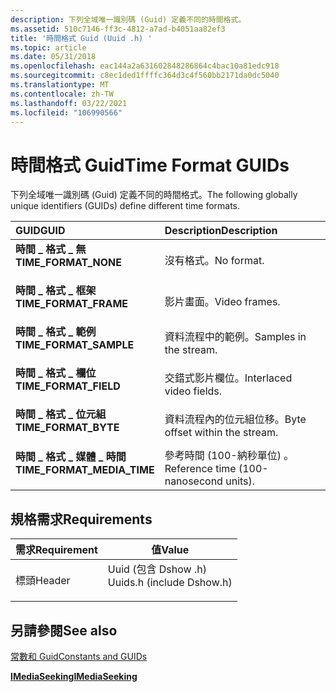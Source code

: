```yaml
---
description: 下列全域唯一識別碼 (Guid) 定義不同的時間格式。
ms.assetid: 510c7146-ff3c-4812-a7ad-b4051aa82ef3
title: '時間格式 Guid (Uuid .h) '
ms.topic: article
ms.date: 05/31/2018
ms.openlocfilehash: eac144a2a631602848286864c4bac10a81edc918
ms.sourcegitcommit: c8ec1ded1ffffc364d3c4f560bb2171da0dc5040
ms.translationtype: MT
ms.contentlocale: zh-TW
ms.lasthandoff: 03/22/2021
ms.locfileid: "106990566"
---
```

# <a name="time-format-guids"></a><span data-ttu-id="2a911-103">時間格式 Guid</span><span class="sxs-lookup"><span data-stu-id="2a911-103">Time Format GUIDs</span></span>

<span data-ttu-id="2a911-104">下列全域唯一識別碼 (Guid) 定義不同的時間格式。</span><span class="sxs-lookup"><span data-stu-id="2a911-104">The following globally unique identifiers (GUIDs) define different time formats.</span></span>



| <span data-ttu-id="2a911-105">GUID</span><span class="sxs-lookup"><span data-stu-id="2a911-105">GUID</span></span>                                                                                                                                                                                       | <span data-ttu-id="2a911-106">Description</span><span class="sxs-lookup"><span data-stu-id="2a911-106">Description</span></span>                                       |
|:-------------------------------------------------------------------------------------------------------------------------------------------------------------------------------------------|:--------------------------------------------------|
| <span id="TIME_FORMAT_NONE"></span><span id="time_format_none"></span><dl> <span data-ttu-id="2a911-107"><dt>**時間 \_ 格式 \_ 無**</dt></span><span class="sxs-lookup"><span data-stu-id="2a911-107"><dt>**TIME\_FORMAT\_NONE**</dt></span></span> </dl>                    | <span data-ttu-id="2a911-108">沒有格式。</span><span class="sxs-lookup"><span data-stu-id="2a911-108">No format.</span></span><br/>                             |
| <span id="TIME_FORMAT_FRAME"></span><span id="time_format_frame"></span><dl> <span data-ttu-id="2a911-109"><dt>**時間 \_ 格式 \_ 框架**</dt></span><span class="sxs-lookup"><span data-stu-id="2a911-109"><dt>**TIME\_FORMAT\_FRAME**</dt></span></span> </dl>                 | <span data-ttu-id="2a911-110">影片畫面。</span><span class="sxs-lookup"><span data-stu-id="2a911-110">Video frames.</span></span><br/>                          |
| <span id="TIME_FORMAT_SAMPLE"></span><span id="time_format_sample"></span><dl> <span data-ttu-id="2a911-111"><dt>**時間 \_ 格式 \_ 範例**</dt></span><span class="sxs-lookup"><span data-stu-id="2a911-111"><dt>**TIME\_FORMAT\_SAMPLE**</dt></span></span> </dl>              | <span data-ttu-id="2a911-112">資料流程中的範例。</span><span class="sxs-lookup"><span data-stu-id="2a911-112">Samples in the stream.</span></span><br/>                 |
| <span id="TIME_FORMAT_FIELD"></span><span id="time_format_field"></span><dl> <span data-ttu-id="2a911-113"><dt>**時間 \_ 格式 \_ 欄位**</dt></span><span class="sxs-lookup"><span data-stu-id="2a911-113"><dt>**TIME\_FORMAT\_FIELD**</dt></span></span> </dl>                 | <span data-ttu-id="2a911-114">交錯式影片欄位。</span><span class="sxs-lookup"><span data-stu-id="2a911-114">Interlaced video fields.</span></span><br/>               |
| <span id="TIME_FORMAT_BYTE"></span><span id="time_format_byte"></span><dl> <span data-ttu-id="2a911-115"><dt>**時間 \_ 格式 \_ 位元組**</dt></span><span class="sxs-lookup"><span data-stu-id="2a911-115"><dt>**TIME\_FORMAT\_BYTE**</dt></span></span> </dl>                    | <span data-ttu-id="2a911-116">資料流程內的位元組位移。</span><span class="sxs-lookup"><span data-stu-id="2a911-116">Byte offset within the stream.</span></span><br/>         |
| <span id="TIME_FORMAT_MEDIA_TIME"></span><span id="time_format_media_time"></span><dl> <span data-ttu-id="2a911-117"><dt>**時間 \_ 格式 \_ 媒體 \_ 時間**</dt></span><span class="sxs-lookup"><span data-stu-id="2a911-117"><dt>**TIME\_FORMAT\_MEDIA\_TIME**</dt></span></span> </dl> | <span data-ttu-id="2a911-118">參考時間 (100-納秒單位) 。</span><span class="sxs-lookup"><span data-stu-id="2a911-118">Reference time (100-nanosecond units).</span></span><br/> |



## <a name="requirements"></a><span data-ttu-id="2a911-119">規格需求</span><span class="sxs-lookup"><span data-stu-id="2a911-119">Requirements</span></span>



| <span data-ttu-id="2a911-120">需求</span><span class="sxs-lookup"><span data-stu-id="2a911-120">Requirement</span></span> | <span data-ttu-id="2a911-121">值</span><span class="sxs-lookup"><span data-stu-id="2a911-121">Value</span></span> |
|-------------------|------------------------------------------------------------------------------------------------------|
| <span data-ttu-id="2a911-122">標頭</span><span class="sxs-lookup"><span data-stu-id="2a911-122">Header</span></span><br/> | <dl> <span data-ttu-id="2a911-123"><dt>Uuid (包含 Dshow .h) </dt></span><span class="sxs-lookup"><span data-stu-id="2a911-123"><dt>Uuids.h (include Dshow.h)</dt></span></span> </dl> |



## <a name="see-also"></a><span data-ttu-id="2a911-124">另請參閱</span><span class="sxs-lookup"><span data-stu-id="2a911-124">See also</span></span>

<dl> <dt>

[<span data-ttu-id="2a911-125">常數和 Guid</span><span class="sxs-lookup"><span data-stu-id="2a911-125">Constants and GUIDs</span></span>](constants-and-guids.md)
</dt> <dt>

[<span data-ttu-id="2a911-126">**IMediaSeeking**</span><span class="sxs-lookup"><span data-stu-id="2a911-126">**IMediaSeeking**</span></span>](/windows/desktop/api/Strmif/nn-strmif-imediaseeking)
</dt> </dl>

 

 




